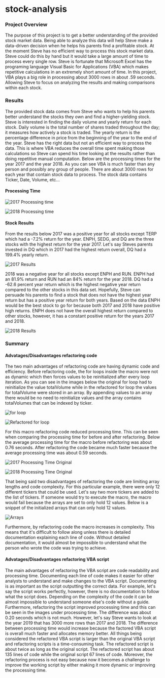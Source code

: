 # stock-analysis

### Project Overview
The purpose of this project is to get a better understanding of the provided stock market data. Being able to analyze this data will help Steve make a data-driven decision when he helps his parents find a profitable stock. At the moment Steve has no efficient way to process this stock market data. Steve could do this by hand but it would take a large amount of time to process every single row. Steve is fortunate that Microsoft Excel has the programing language Visual Basic for Applications (VBA) which makes repetitive calculations in an extremely short amount of time. In this project, VBA plays a big role in processing about 3000 rows in about .59 seconds. Allowing Steve to focus on analyzing the results and making comparisons within each stock.


### Results

The provided stock data comes from Steve who wants to help his parents better understand the stocks they own and find a higher-yielding stock. Steve is interested in finding the daily volume and yearly return for each stock. Daily volume is the total number of shares traded throughout the day; it measures how actively a stock is traded. The yearly return is the percentage difference in price from the beginning of the year to the end of the year. Steve has the right data but not an efficient way to process the data. This is where VBA reduces the overall time spent making those calculations so Steve can spend his time looking at the results rather than doing repetitive manual computation. Below are the processing times for the year 2017 and the year 2018. As you can see VBA is much faster than any person and possibly any group of people. There are about 3000 rows for each year that contain stock data to process. The stock data contains Ticker, Date, Volume, etc...

#### Processing Time
![2017 Processing time](Resources/VBA_Challenge_2017.png)

![2018 Processing time](Resources/VBA_Challenge_2018.png)

#### Stock Results
From the results below 2017 was a positive year for all stocks except TERP which had a -7.2% return for the year. ENPH, SEDG, and DQ are the three stocks with the highest return for the year 2017. Let's say Steves parents invested in DQ which in 2017 had the highest return overall, DQ had a 199.4% yearly return. 

![2017 Results](Resources/2017_Results.png)

2018 was a negative year for all stocks except ENPH and RUN. ENPH had an 81.9% return and RUN had an 84% return for the year 2018. DQ had a -62.6 percent year return which is the highest negative year return compared to the other stocks in this data set. Hopefully, Steve can persuade his parents to find a stock that does not have the highest year return but has a positive year return for both years. Based on the data ENPH would be the best stock to go for because both 2017 and 2018 have positive high returns. ENPH does not have the overall highest return compared to other stocks, however, it has a constant positive return for the years 2017 and 2018. 

![2018 Results](Resources/2018_Results.png)

### Summary

#### Advatages/Disadvantages refactoring code
The two main advantages of refactoring code are having dynamic code and efficiency. Before refactoring code, the for loops inside the macro were not as dynamic which then forces values to be reinitialized after every loop iteration. As you can see in the images below the original for loop had to reinitialize the value totalVolume while in the refactored for loop the values for totalVolume were stored in an array. By appending values to an array there would be no need to reinitialize values and the array contains totalVolumes that can be indexed by ticker.

![for loop](Resources/forLoop.png)

![Refactored for loop](Resources/refaForLoop.png)

For this macro refactoring code reduced processing time. This can be seen when comparing the processing time for before and after refactoring. Below the average processing time for the macro before refactoring was about 0.76 seconds. After refactoring the code became much faster because the average processing time was about 0.59 seconds. 

![2017 Processing Time Original](Resources/2017_Original.png)

![2018 Processing Time Original](Resources/2018_Original.png)

That being said two disadvantages of refactoring the code are limiting array lengths and code complexity. For this particular example, there were only 12 different tickers that could be used. Let's say two more tickers are added to the list of tickers. If someone would try to execute the macro, the macro would fail because the arrays are set to only hold 12 values. Below is a snippet of the initialized arrays that can only hold 12 values.

![Arrays](Resources/arrays.png)

Furthermore, by refactoring code the macro increases in complexity. This means that it's difficult to follow along unless there is detailed documentation explaining each line of code. Without detailed documentation, it would almost be impossible to understand what the person who wrote the code was trying to achieve. 


#### Advatages/Disadvantages refactoring VBA script

The main advantages of refactoring the VBA script are code readability and processing time. Documenting each line of code makes it easier for other analysts to understand and make changes to the VBA script. Documenting is as important as the script outputting the correct data. For example, let's say the script works perfectly, however, there is no documentation to follow what the script does. Depending on the complexity of the code it can be almost impossible to understand someone else's code without a guide. Furthermore, refactoring the script improved processing time and this can be seen in the images under processing time. The difference was about 0.20 seconds which is not much. However, let's say Steve wants to look at the year 2019 that has 3000 more rows than 2017 and 2018. The difference between processing time would increase because the factored VBA script is overall much faster and allocates memory better. All things being considered the refactored VBA script is larger than the original VBA script and refactoring scripts is a time-consuming task. The refactored script is about twice as long as the original script. The refactored script has about 135 lines of code while the original script 67 lines of code. Moreover, the refactoring process is not easy because now it becomes a challenge to improve the working script by either making it more dynamic or improving the processing time.

